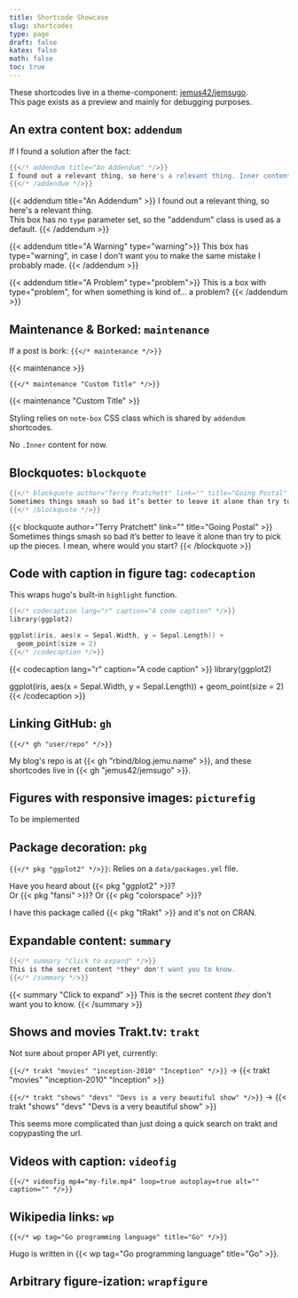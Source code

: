 ```yaml
---
title: Shortcode Showcase
slug: shortcodes
type: page
draft: false
katex: false
math: false
toc: true
---
```


These shortcodes live in a theme-component: [jemus42/jemsugo](https://github.com/jemus42/jemsugo).  
This page exists as a preview and mainly for debugging purposes.

## An extra content box: `addendum`

If I found a solution after the fact:

```go
{{</* addendum title="An Addendum" */>}}
I found out a relevant thing, so here's a relevant thing. Inner content is markownified
{{</* /addendum */>}}
```

{{< addendum title="An Addendum" >}}
I found out a relevant thing, so here's a relevant thing.  
This box has no `type` parameter set, so the "addendum" class is used as a default.
{{< /addendum >}}

{{< addendum title="A Warning" type="warning">}}
This box has type="warning", in case I don't want you to make the same mistake I probably made.
{{< /addendum >}}

{{< addendum title="A Problem" type="problem">}}
This is a box with type="problem", for when something is kind of… a problem?
{{< /addendum >}}

## Maintenance & Borked: `maintenance`

If a post is bork: `{{</* maintenance */>}}`

{{< maintenance >}}

`{{</* maintenance "Custom Title" */>}}`

{{< maintenance "Custom Title" >}}

Styling relies on `note-box` CSS class which is shared by `addendum` shortcodes.

No `.Inner` content for now.


## Blockquotes: `blockquote`

```go
{{</* blockquote author="Terry Pratchett" link="" title="Going Postal" */>}}
Sometimes things smash so bad it’s better to leave it alone than try to pick up the pieces. I mean, where would you start?
{{</* /blockquote */>}}
```

{{< blockquote author="Terry Pratchett" link="" title="Going Postal" >}}
Sometimes things smash so bad it’s better to leave it alone than try to pick up the pieces. I mean, where would you start?
{{< /blockquote >}}

## Code with caption in figure tag: `codecaption`

This wraps hugo's built-in `highlight` function.

```go
{{</* codecaption lang="r" caption="A code caption" */>}}
library(ggplot2)

ggplot(iris, aes(x = Sepal.Width, y = Sepal.Length)) +
  geom_point(size = 2)
{{</* /codecaption */>}}
```

{{< codecaption lang="r" caption="A code caption" >}}
library(ggplot2)

ggplot(iris, aes(x = Sepal.Width, y = Sepal.Length)) +
  geom_point(size = 2)
{{< /codecaption >}}

## Linking GitHub: `gh`

`{{</* gh "user/repo" */>}}`

My blog's repo is at {{< gh "rbind/blog.jemu.name" >}}, and these shortcodes live in {{< gh "jemus42/jemsugo" >}}.

## Figures with responsive images: `picturefig`

To be implemented

## Package decoration: `pkg`

`{{</* pkg "ggplot2" */>}}`: Relies on a `data/packages.yml` file.

Have you heard about {{< pkg "ggplot2" >}}?  
Or {{< pkg "fansi" >}}? Or {{< pkg "colorspace" >}}?

I have this package called {{< pkg "tRakt" >}} and it's not on CRAN.

## Expandable content: `summary`

```go
{{</* summary "Click to expand" */>}}
This is the secret content *they* don't want you to know.
{{</* /summary */>}}
```

{{< summary "Click to expand" >}}
This is the secret content *they* don't want you to know.
{{< /summary >}}

## Shows and movies Trakt.tv: `trakt`

Not sure about proper API yet, currently: 

`{{</* trakt "movies" "inception-2010" "Inception" */>}}` -> {{< trakt "movies" "inception-2010" "Inception" >}}

`{{</* trakt "shows" "devs" "Devs is a very beautiful show" */>}}` -> {{< trakt "shows" "devs" "Devs is a very beautiful show" >}}

This seems more complicated than just doing a quick search on trakt and copypasting the url.


## Videos with caption: `videofig`

`{{</* videofig mp4="my-file.mp4" loop=true autoplay=true alt="" caption="" */>}}`

## Wikipedia links: `wp`

`{{</* wp tag="Go programming language" title="Go" */>}}`

Hugo is written in {{< wp tag="Go programming language" title="Go" >}}.

## Arbitrary figure-ization: `wrapfigure`
